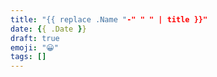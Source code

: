 ```yaml
---
title: "{{ replace .Name "-" " " | title }}"
date: {{ .Date }}
draft: true
emoji: "😀"
tags: []
---
```


